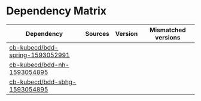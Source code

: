 # Dependency Matrix

Dependency | Sources | Version | Mismatched versions
---------- | ------- | ------- | -------------------
[cb-kubecd/bdd-spring-1593052991](https://github.com/cb-kubecd/bdd-spring-1593052991.git) |  | []() | 
[cb-kubecd/bdd-nh-1593054895](https://github.com/cb-kubecd/bdd-nh-1593054895.git) |  | []() | 
[cb-kubecd/bdd-sbhg-1593054895](https://github.com/cb-kubecd/bdd-sbhg-1593054895.git) |  | []() | 
